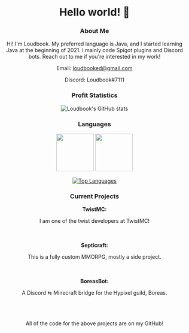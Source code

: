 <div align="center">
  
  # Hello world! 👋

  ### About Me
  
  Hi! I'm Loudbook. My preferred language is Java, and I started learning Java at the beginning of 2021. I mainly code Spigot plugins and Discord bots. Reach out to me if you're interested in my work! 
  
  Email: loudbooked@gmail.com
  
  Discord: Loudbook#7111
  
  
  ### Profit Statistics

![Loudbook's GitHub stats](https://github-readme-stats.vercel.app/api?username=Loudbooks&show_icons=true&theme=radical)
  
  ### Languages
  
  <img src="https://cdn.jsdelivr.net/npm/programming-languages-logos/src/java/java.png" height="100">   <img src="https://cdn.jsdelivr.net/npm/programming-languages-logos/src/python/python.png" height="100">

  
  
  [![Top Languages](https://github-readme-stats.vercel.app/api/top-langs/?username=Loudbooks&hide=mcfunction&theme=radical)](https://github.com/Loudbooks/github-readme-stats)
  
  ### Current Projects
  
  **TwistMC:** 
  
  I am one of the twist developers at TwistMC!
  <br>
  <br>
  <br>
  
  **Septicraft:** 
  
  This is a fully custom MMORPG, mostly a side project.
  <br>
  <br>
  <br>
  
  **BoreasBot:** 
  
  A Discord ⇆ Minecraft bridge for the Hypixel guild, Boreas.
  <br>
  <br>
  <br>
  <br>
  
  All of the code for the above projects are on my GitHub!
</div>
